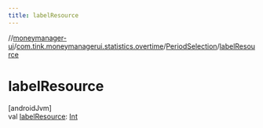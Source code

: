 ```yaml
---
title: labelResource
---
```

//[moneymanager-ui](../../../index.html)/[com.tink.moneymanagerui.statistics.overtime](../index.html)/[PeriodSelection](index.html)/[labelResource](label-resource.html)



# labelResource



[androidJvm]\
val [labelResource](label-resource.html): [Int](https://kotlinlang.org/api/latest/jvm/stdlib/kotlin/-int/index.html)





